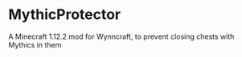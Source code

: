 # MythicProtector
A Minecraft 1.12.2 mod for Wynncraft, to prevent closing chests with Mythics in them
